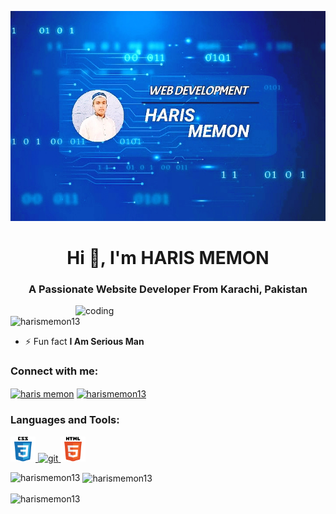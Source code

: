 ![logo](https://github.com/harismemon13/harismemon13/blob/main/Gallery_1745863838162.jpg)
<h1 align="center">Hi 👋, I'm HARIS MEMON</h1>
<h3 align="center">A Passionate Website Developer From Karachi, Pakistan</h3>

<img align="right" alt="coding" width="400" src="https://user-images.githubusercontent.com/55389276/140866485-8fb1c876-9a8f-4d6a-98dc-08c4981eaf70.gif" >

<p align="left"> <img src="https://komarev.com/ghpvc/?username=harismemon13&label=Profile%20views&color=0e75b6&style=flat" alt="harismemon13" /> </p>

- ⚡ Fun fact **I Am Serious Man**

<h3 align="left">Connect with me:</h3>
<p align="left">
<a href="https://linkedin.com/in/haris memon" target="blank"><img align="center" src="https://raw.githubusercontent.com/rahuldkjain/github-profile-readme-generator/master/src/images/icons/Social/linked-in-alt.svg" alt="haris memon" height="30" width="40" /></a>
<a href="https://instagram.com/harismemon13" target="blank"><img align="center" src="https://raw.githubusercontent.com/rahuldkjain/github-profile-readme-generator/master/src/images/icons/Social/instagram.svg" alt="harismemon13" height="30" width="40" /></a>
</p>

<h3 align="left">Languages and Tools:</h3>
<p align="left"> <a href="https://www.w3schools.com/css/" target="_blank" rel="noreferrer"> <img src="https://raw.githubusercontent.com/devicons/devicon/master/icons/css3/css3-original-wordmark.svg" alt="css3" width="40" height="40"/> </a> <a href="https://git-scm.com/" target="_blank" rel="noreferrer"> <img src="https://www.vectorlogo.zone/logos/git-scm/git-scm-icon.svg" alt="git" width="40" height="40"/> </a> <a href="https://www.w3.org/html/" target="_blank" rel="noreferrer"> <img src="https://raw.githubusercontent.com/devicons/devicon/master/icons/html5/html5-original-wordmark.svg" alt="html5" width="40" height="40"/> </a> </p>

<p><img align="left" src="https://github-readme-stats.vercel.app/api/top-langs?username=harismemon13&show_icons=true&locale=en&layout=compact" alt="harismemon13" /></p>

<p>&nbsp;<img align="center" src="https://github-readme-stats.vercel.app/api?username=harismemon13&show_icons=true&locale=en" alt="harismemon13" /></p>

<p><img align="center" src="https://github-readme-streak-stats.herokuapp.com/?user=harismemon13&" alt="harismemon13" /></p>
